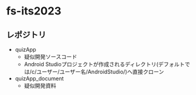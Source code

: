# fs-its2023

## レポジトリ
- quizApp
  - 疑似開発ソースコード
  - Android Studioプロジェクトが作成されるディレクトリ(デフォルトでは/c/ユーザー/ユーザー名/AndroidStudio/)へ直接クローン
- quizApp_document
  - 疑似開発資料
